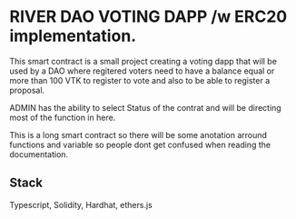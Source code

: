 # RIVER DAO VOTING DAPP /w ERC20 implementation.

This smart contract is a small project creating a voting dapp that will be used
by a DAO where regitered voters need to have a balance equal or more than 100 VTK to register to
vote and also to be able to register a proposal.

ADMIN has the ability to select Status of the contrat and will be directing most of the function in here.

This is a long smart contract so there will be some anotation arround functions and variable so people
dont get confused when reading the documentation.

## Stack
Typescript, Solidity, Hardhat, ethers.js